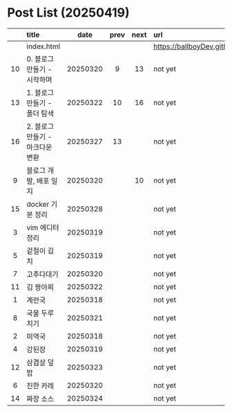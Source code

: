 # Post List (20250419)

||title|date|prev|next|url|
|:-:|:--|:-:|:-:|:-:|:--|
||index.html||||https://ballboyDev.github.io/index.html|
|10|0. 블로그 만들기 - 시작하며|20250320|9|13|not yet|
|13|1. 블로그 만들기 - 폴더 탐색|20250322|10|16|not yet|
|16|2. 블로그 만들기 - 마크다운 변환|20250327|13||not yet|
|9|블로그 개발, 배포 일지|20250320||10|not yet|
|15|docker 기본 정리|20250328|||not yet|
|3|vim 에디터 정리|20250319|||not yet|
|5|겉절이 김치|20250319|||not yet|
|7|고추다대기|20250320|||not yet|
|11|김 짱아찌|20250322|||not yet|
|1|계란국|20250318|||not yet|
|8|국물 두루치기|20250321|||not yet|
|2|미역국|20250318|||not yet|
|4|강된장|20250319|||not yet|
|12|삼겹살 덮밥|20250323|||not yet|
|6|진한 카레|20250320|||not yet|
|14|짜장 소스|20250324|||not yet|

